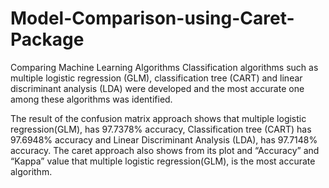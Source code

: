 # Model-Comparison-using-Caret-Package
Comparing Machine Learning Algorithms 
Classification algorithms such as multiple logistic regression (GLM), classification tree (CART) and linear discriminant analysis (LDA) were developed and the most accurate one among these algorithms was identified.  

The result of the confusion matrix approach shows that multiple logistic regression(GLM), has 97.7378% accuracy, Classification tree (CART) has 97.6948% accuracy and Linear Discriminant Analysis (LDA), has 97.7148% accuracy. The caret approach also shows from its plot and “Accuracy” and “Kappa” value that multiple logistic regression(GLM), is the most accurate algorithm.  
